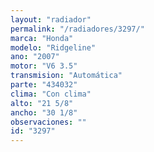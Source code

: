 ```yaml
---
layout: "radiador"
permalink: "/radiadores/3297/"
marca: "Honda"
modelo: "Ridgeline"
ano: "2007"
motor: "V6 3.5"
transmision: "Automática"
parte: "434032"
clima: "Con clima"
alto: "21 5/8"
ancho: "30 1/8"
observaciones: ""
id: "3297"
---
```


